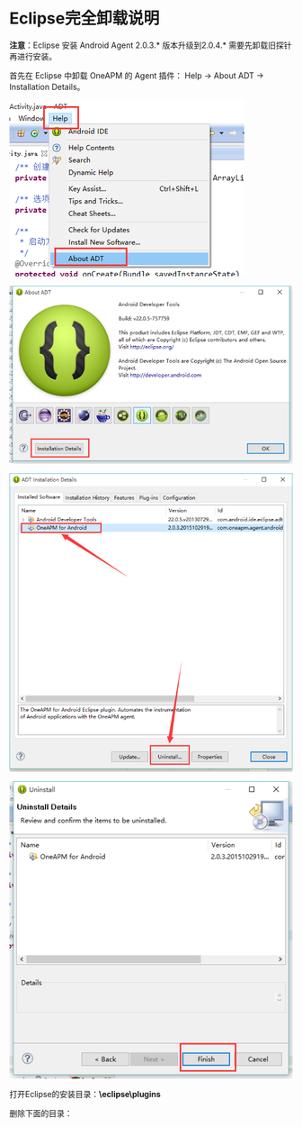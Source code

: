 # Eclipse完全卸载说明

**注意**：Eclipse 安装 Android Agent 2.0.3.\* 版本升级到2.0.4.\*  需要先卸载旧探针再进行安装。

首先在 Eclipse 中卸载 OneAPM 的 Agent 插件： Help -> About ADT -> Installation Details。

![eclipse](eclipse1.png)

![eclipse](eclipse2.png)

![eclipse](eclipse3.png)

![eclipse](eclipse4.png)

打开Eclipse的安装目录：**\eclipse\plugins**

删除下面的目录：
